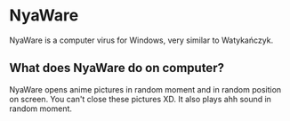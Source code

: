 # NyaWare
NyaWare is a computer virus for Windows, very similar to Watykańczyk.

## What does NyaWare do on computer?
NyaWare opens anime pictures in random moment and in random position on screen. You can't close these pictures XD. It also plays ahh sound in random moment.
